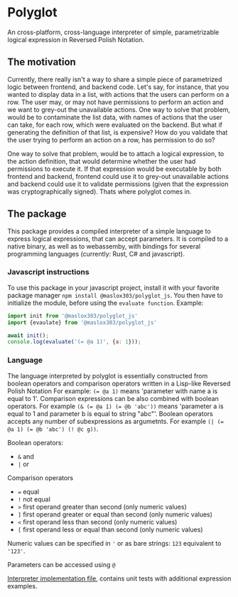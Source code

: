 # Polyglot

An cross-platform, cross-language interpreter of simple, parametrizable logical expression in Reversed Polish Notation.

## The motivation

Currently, there really isn't a way to share a simple piece of parametrized logic between frontend, and backend code.
Let's say, for instance, that you wanted to display data in a list, with actions that the users can perform on a row.
The user may, or may not have permissions to perform an action and we want to grey-out the unavailable actions.
One way to solve that problem, would be to contaminate the list data, with names of actions that the user can take, for each row, which were evaluated on the backend.
But what if generating the definition of that list, is expensive?
How do you validate that the user trying to perform an action on a row, has permission to do so?

One way to solve that problem, would be to attach a logical expression, to the action definition, that would determine whether the user had permissions to execute it.
If that expression would be executable by both frontend and backend, frontend could use it to grey-out unavailable actions and backend could use it to validate permissions (given that the expression was cryptographically signed).
Thats where polyglot comes in.

## The package

This package provides a compiled interpreter of a simple language to express logical expressions, that can accept parameters.
It is compiled to a native binary, as well as to webassemby, with bindings for several programming languages (currently: Rust, C\# and javascript).

### Javascript instructions

To use this package in your javascript project, install it with your favorite package manager `npm install @maslox303/polyglot_js`.
You then have to initialize the module, before using the `evaluate function`.
Example:
```js
import init from '@maslox303/polyglot_js'
import {evaulate} from '@maslox303/polyglot_js'

await init();
console.log(evaluate('(= @a 1)', {a: 1}));
```

### Language

The language interpreted by polyglot is essentially constructed from boolean operators and comparison operators written in a Lisp-like Reversed Polish Notation
For example: `(= @a 1)` means 'parameter with name a is equal to 1'.
Comparison expressions can be also combined with boolean operators.
For example `(& (= @a 1) (= @b 'abc'))` means 'parameter a is equal to 1 and parameter b is equal to string "abc"'.
Boolean operators accepts any number of subexpressions as argumetnts.
For example `(| (= @a 1) (= @b 'abc') (! @c g))`.

Boolean operators:
- `&` and
- `|` or

Comparison operators
- `=` equal
- `!` not equal
- `>` first operand greater than second (only numeric values)
- `]` first operand greater or equal than second (only numeric values)
- `<` first operand less than second (only numeric values)
- `[` first operand less or equal than second (only numeric values)

Numeric values can be specified in `'` or as bare strings: `123` equivalent to `'123'`.

Parameters can be accessed using `@`

[Interpreter implementation file](polyglot/src/lib.rs), contains unit tests with additional expression examples.

